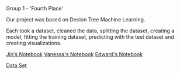 Group 1 - 'Fourth Place'

Our project was based on Decion Tree Machine Learning.

Each took a dataset, cleaned the data, splitting the dataset, creating a model, fitting the training dataset, predicting with the test dataset and creating visualizations. 

[Jin's Notebook](https://github.com/edwardoh7/wk09_fourthplace/blob/main/Jin%20Cars93.ipynb)
[Vanessa's Notebook](https://github.com/edwardoh7/wk09_fourthplace/blob/main/data_eval.ipynb)
[Edward's Notebook](https://github.com/edwardoh7/wk09_fourthplace/blob/main/Edward_notebook.ipynb)

[Data Set](https://github.com/edwardoh7/wk09_fourthplace/tree/main/Data)